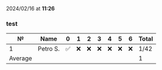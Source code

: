 2024/02/16 at **11:26**
### test
|№|Name|0|1|2|3|4|5|6|Total|
|-----|-----|-----|-----|-----|-----|-----|-----|-----|-----|
|1|Petro S.|✅|❌|❌|❌|❌|❌|❌|1/42|
|Average|||||||||1|

